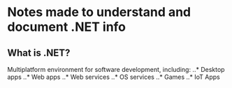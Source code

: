 # Notes made to understand and document .NET info

## What is .NET?
Multiplatform environment for software development, including:
..* Desktop apps
..* Web apps
..* Web services
..* OS services
..* Games
..* IoT Apps
